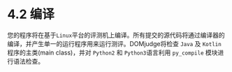 # 4.2 编译

您的程序将在基于```Linux```平台的评测机上编译。所有提交的源代码将通过编译器的编译，并产生单一的运行程序用来运行测评。DOMjudge将检查 ```Java``` 及 ```Kotlin``` 程序的主类(main class)，并对 ```Python2``` 和 ```Python3```语言利用 ```py_compile``` 模块进行语法检查。